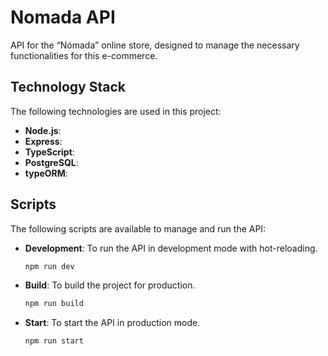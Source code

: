 # Nomada API

API for the “Nómada” online store, designed to manage the necessary functionalities for this e-commerce.

## Technology Stack

The following technologies are used in this project:

- **Node.js**: 
- **Express**: 
- **TypeScript**: 
- **PostgreSQL**: 
- **typeORM**: 
## Scripts

The following scripts are available to manage and run the API:

- **Development**: To run the API in development mode with hot-reloading.
  ```sh
  npm run dev
  ```

- **Build**: To build the project for production.
  ```sh
  npm run build
  ```

- **Start**: To start the API in production mode.
  ```sh
  npm run start
  ```
